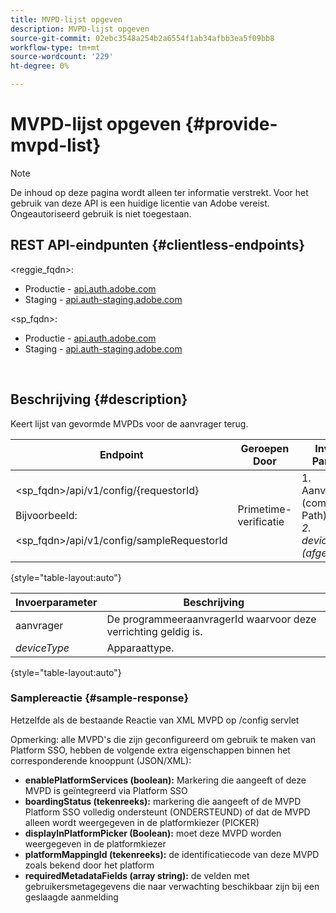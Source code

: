 ```yaml
---
title: MVPD-lijst opgeven
description: MVPD-lijst opgeven
source-git-commit: 02ebc3548a254b2a6554f1ab34afbb3ea5f09bb8
workflow-type: tm+mt
source-wordcount: '229'
ht-degree: 0%

---
```


# MVPD-lijst opgeven {#provide-mvpd-list}

>[!NOTE]
>
>De inhoud op deze pagina wordt alleen ter informatie verstrekt. Voor het gebruik van deze API is een huidige licentie van Adobe vereist. Ongeautoriseerd gebruik is niet toegestaan.

## REST API-eindpunten {#clientless-endpoints}

&lt;reggie_fqdn>:

* Productie - [api.auth.adobe.com](http://api.auth.adobe.com/)
* Staging - [api.auth-staging.adobe.com](http://api.auth-staging.adobe.com/)

&lt;sp_fqdn>:

* Productie - [api.auth.adobe.com](http://api.auth.adobe.com/)
* Staging - [api.auth-staging.adobe.com](http://api.auth-staging.adobe.com/)

</br>

## Beschrijving {#description}

Keert lijst van gevormde MVPDs voor de aanvrager terug.

| Endpoint | Geroepen  </br>Door | Invoer   </br>Params | HTTP  </br>Methode | Antwoord | HTTP  </br>Antwoord |
| --- | --- | --- | --- | --- | --- |
| &lt;sp_fqdn>/api/v1/config/{requestorId}</br></br>Bijvoorbeeld:</br></br>&lt;sp_fqdn>/api/v1/config/sampleRequestorId | Primetime-verificatie | 1. Aanvrager</br>    (component Path)</br>_2.  deviceType (afgekeurd)_ | GET | XML of JSON met lijst van MVPD&#39;s. | 200 |

{style="table-layout:auto"}


| Invoerparameter | Beschrijving |
| --------------- | ------------------------------------------------------------- |
| aanvrager | De programmeeraanvragerId waarvoor deze verrichting geldig is. |
| *deviceType* | Apparaattype. |

{style="table-layout:auto"}

### Samplereactie {#sample-response}

Hetzelfde als de bestaande Reactie van XML MVPD op /config servlet

Opmerking: alle MVPD&#39;s die zijn geconfigureerd om gebruik te maken van Platform SSO, hebben de volgende extra eigenschappen binnen het corresponderende knooppunt (JSON/XML):

* **enablePlatformServices (boolean):** Markering die aangeeft of deze MVPD is geïntegreerd via Platform SSO
* **boardingStatus (tekenreeks):** markering die aangeeft of de MVPD Platform SSO volledig ondersteunt (ONDERSTEUND) of dat de MVPD alleen wordt weergegeven in de platformkiezer (PICKER)
* **displayInPlatformPicker (Boolean):** moet deze MVPD worden weergegeven in de platformkiezer
* **platformMappingId (tekenreeks):** de identificatiecode van deze MVPD zoals bekend door het platform
* **requiredMetadataFields (array string):** de velden met gebruikersmetagegevens die naar verwachting beschikbaar zijn bij een geslaagde aanmelding
